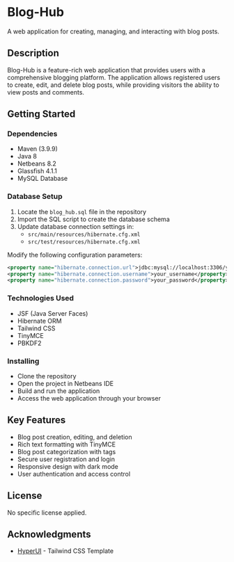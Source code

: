 # Blog-Hub

A web application for creating, managing, and interacting with blog posts.

## Description

Blog-Hub is a feature-rich web application that provides users with a comprehensive blogging platform. The application allows registered users to create, edit, and delete blog posts, while providing visitors the ability to view posts and comments.

## Getting Started

### Dependencies

* Maven (3.9.9)
* Java 8
* Netbeans 8.2
* Glassfish 4.1.1
* MySQL Database

### Database Setup

1. Locate the `blog_hub.sql` file in the repository
2. Import the SQL script to create the database schema
3. Update database connection settings in:
   * `src/main/resources/hibernate.cfg.xml`
   * `src/test/resources/hibernate.cfg.xml`

Modify the following configuration parameters:
```xml
<property name="hibernate.connection.url">jdbc:mysql://localhost:3306/your_database_name</property>
<property name="hibernate.connection.username">your_username</property>
<property name="hibernate.connection.password">your_password</property>
```

### Technologies Used

* JSF (Java Server Faces)
* Hibernate ORM
* Tailwind CSS
* TinyMCE
* PBKDF2

### Installing

* Clone the repository
* Open the project in Netbeans IDE
* Build and run the application
* Access the web application through your browser

## Key Features

* Blog post creation, editing, and deletion
* Rich text formatting with TinyMCE
* Blog post categorization with tags
* Secure user registration and login
* Responsive design with dark mode
* User authentication and access control

## License

No specific license applied.

## Acknowledgments

* [HyperUI](https://www.hyperui.dev/) - Tailwind CSS Template
